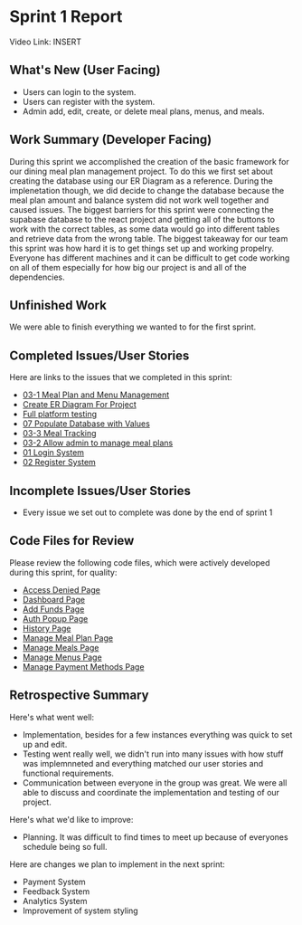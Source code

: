 # Sprint 1 Report 
Video Link: INSERT

## What's New (User Facing)
 * Users can login to the system.
 * Users can register with the system.
 * Admin add, edit, create, or delete meal plans, menus, and meals.

## Work Summary (Developer Facing)
During this sprint we accomplished the creation of the basic framework for our dining meal plan management project. To do this we first set about creating the database using our ER Diagram as a reference. During the implenetation though, we did decide to change the database because the meal plan amount and balance system did not work well together and caused issues. The biggest barriers for this sprint were connecting the supabase database to the react project and getting all of the buttons to work with the correct tables, as some data would go into different tables and retrieve data from the wrong table. The biggest takeaway for our team this sprint was how hard it is to get things set up and working propelry. Everyone has different machines and it can be difficult to get code working on all of them especially for how big our project is and all of the dependencies. 

## Unfinished Work
We were able to finish everything we wanted to for the first sprint.

## Completed Issues/User Stories
Here are links to the issues that we completed in this sprint:

 * [03-1 Meal Plan and Menu Management](https://github.com/aryputh/dining-meal-management-system/issues/5)
 * [Create ER Diagram For Project](https://github.com/aryputh/dining-meal-management-system/issues/17)
 * [Full platform testing](https://github.com/aryputh/dining-meal-management-system/issues/14)
 * [07 Populate Database with Values](https://github.com/aryputh/dining-meal-management-system/issues/10)
 * [03-3 Meal Tracking](https://github.com/aryputh/dining-meal-management-system/issues/8)
 * [03-2 Allow admin to manage meal plans](https://github.com/aryputh/dining-meal-management-system/issues/12)
 * [01 Login System](https://github.com/aryputh/dining-meal-management-system/issues/3)
 * [02 Register System](https://github.com/aryputh/dining-meal-management-system/issues/2)
 
 ## Incomplete Issues/User Stories
 * Every issue we set out to complete was done by the end of sprint 1

## Code Files for Review
Please review the following code files, which were actively developed during this sprint, for quality:
 * [Access Denied Page](https://github.com/aryputh/dining-meal-management-system/blob/main/frontend/src/pages/AccessDenied.js)
 * [Dashboard Page](https://github.com/aryputh/dining-meal-management-system/blob/main/frontend/src/pages/Dashboard.js)
 * [Add Funds Page](https://github.com/aryputh/dining-meal-management-system/blob/main/frontend/src/components/AddFundsPopup.js)
 * [Auth Popup Page](https://github.com/aryputh/dining-meal-management-system/blob/main/frontend/src/components/AuthPopup.js)
 * [History Page](https://github.com/aryputh/dining-meal-management-system/blob/main/frontend/src/components/History.js)
 * [Manage Meal Plan Page](https://github.com/aryputh/dining-meal-management-system/blob/main/frontend/src/components/ManageMealPlans.js)
 * [Manage Meals Page](https://github.com/aryputh/dining-meal-management-system/blob/main/frontend/src/components/ManageMeals.js)
 * [Manage Menus Page](https://github.com/aryputh/dining-meal-management-system/blob/main/frontend/src/components/ManageMenus.js)
 * [Manage Payment Methods Page](https://github.com/aryputh/dining-meal-management-system/blob/main/frontend/src/components/ManagePaymentMethods.js)
 
## Retrospective Summary
Here's what went well:
  * Implementation, besides for a few instances everything was quick to set up and edit.
  * Testing went really well, we didn't run into many issues with how stuff was implemnneted and everything matched our user stories and functional requirements.
  * Communication between everyone in the group was great. We were all able to discuss and coordinate the implementation and testing of our project. 
 
Here's what we'd like to improve:
   * Planning. It was difficult to find times to meet up because of everyones schedule being so full.
  
Here are changes we plan to implement in the next sprint:
   * Payment System
   * Feedback System
   * Analytics System
   * Improvement of system styling
